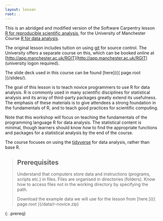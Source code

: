```yaml
---
layout: lesson
root: .
---
```



This is an abridged and modified version of the Software Carpentry lesson [R for reproducible scientific analysis](http://swcarpentry.github.io/r-novice-gapminder), for the University of Manchester Course [R for data analysis](https://app.manchester.ac.uk/rrdata).  

The original lesson includes tuition on using [git](https://git-scm.com/) for source control. The University offers a separate course on this, which can be booked online at [http://app.manchester.ac.uk/RGIT](http://app.manchester.ac.uk/RGIT) (university logon required).


The slide deck used in this course can be found [here]({{ page.root }}/slides/).


The goal of this lesson is to teach novice programmers to use R for data analysis. R is commonly used in many scientific disciplines for statistical analysis and its array of third-party packages greatly extend its usefulness.  The emphasis of these materials is to give attendees a strong foundation in the fundamentals of R, and to teach good practices for scientific computing.

Note that this workshop will focus on teaching the fundamentals of the
programming language R for data analysis.  The statistical content is minimal, though learners should know _how_ to find the appropriate functions and packages for a statistical analysis by the end of the course.

The course focuses on using the [tidyverse](https://www.tidyverse.org) for data analysis, rather than base R.



> ## Prerequisites
>
> Understand that computers store data and instructions (programs, scripts etc.) in files.
> Files are organised in directories (folders).
> Know how to access files not in the working directory by specifying the path.
> 
> Download the example data we will use for the lesson from [here.]({{ page.root }}/data/r-novice.zip)
>
{: .prereq}
